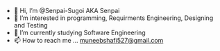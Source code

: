 - 👋 Hi, I’m @Senpai-Sugoi AKA Senpai
- 👀 I’m interested in programming, Requirments Engineering, Designing and Testing
- 🌱 I’m currently studying Software Engineering
- 📫 How to reach me ... muneebshafi527@gmail.com

<!---
Senpai-Sugoi/Senpai-Sugoi is a ✨ special ✨ repository because its `README.md` (this file) appears on your GitHub profile.
You can click the Preview link to take a look at your changes.
--->
